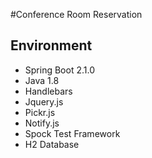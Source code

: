 #Conference Room Reservation

## Environment
- Spring Boot 2.1.0
- Java 1.8
- Handlebars
- Jquery.js
- Pickr.js
- Notify.js
- Spock Test Framework
- H2 Database
